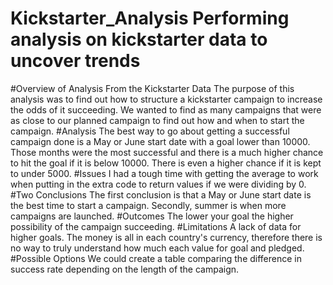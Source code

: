 # Kickstarter_Analysis Performing analysis on kickstarter data to uncover trends
#Overview of Analysis From the Kickstarter Data The purpose of this analysis was to find out how to structure a kickstarter campaign to increase the odds of it succeeding.
We wanted to find as many campaigns that were as close to our planned campaign to find out how and when to start the campaign. 
#Analysis The best way to go about getting a successful campaign done is a May or June start date with a goal lower than 10000. Those months were the most successful and there is a much higher chance to hit the goal if it is below 10000. There is even a higher chance if it is kept to under 5000. 
#Issues I had a tough time with getting the average to work when putting in the extra code to return values if we were dividing by 0. 
#Two Conclusions The first conclusion is that a May or June start date is the best time to start a campaign. Secondly, summer is when more campaigns are launched. 
#Outcomes The lower your goal the higher possibility of the campaign succeeding. #Limitations A lack of data for higher goals. The money is all in each country's currency, therefore there is no way to truly understand how much each value for goal and pledged. 
#Possible Options We could create a table comparing the difference in success rate depending on the length of the campaign.
